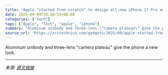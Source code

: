 ```yaml
---
title: "Apple “started from scratch” to design all-new iPhone 17 Pro and Pro Max"
date: 2025-09-09T18:20:53+08:00
categories: ["tech"]
tags: ["Apple", "Tech", "apple", "iphone"]
summary: "Aluminum unibody and three-lens \"camera plateau\" give the phone a new look."
source_url: "https://arstechnica.com/gadgets/2025/09/apple-started-from-scratch-to-design-all-new-iphone-17-pro-and-pro-max/"
---
```


Aluminum unibody and three-lens "camera plateau" give the phone a new look.

---

*来源: [原文链接](https://arstechnica.com/gadgets/2025/09/apple-started-from-scratch-to-design-all-new-iphone-17-pro-and-pro-max/)*
